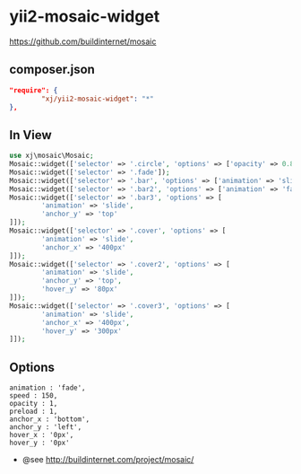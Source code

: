yii2-mosaic-widget
==================

https://github.com/buildinternet/mosaic

composer.json
-----
```json
"require": {
        "xj/yii2-mosaic-widget": "*"
},
```

In View
---------
```php
use xj\mosaic\Mosaic;
Mosaic::widget(['selector' => '.circle', 'options' => ['opacity' => 0.8]]);
Mosaic::widget(['selector' => '.fade']);
Mosaic::widget(['selector' => '.bar', 'options' => ['animation' => 'slide']]);
Mosaic::widget(['selector' => '.bar2', 'options' => ['animation' => 'fade']]);
Mosaic::widget(['selector' => '.bar3', 'options' => [
        'animation' => 'slide',
        'anchor_y' => 'top'
]]);
Mosaic::widget(['selector' => '.cover', 'options' => [
        'animation' => 'slide',
        'anchor_x' => '400px'
]]);
Mosaic::widget(['selector' => '.cover2', 'options' => [
        'animation' => 'slide',
        'anchor_y' => 'top',
        'hover_y' => '80px'
]]);
Mosaic::widget(['selector' => '.cover3', 'options' => [
        'animation' => 'slide',
        'anchor_x' => '400px',
        'hover_y' => '300px'
]]);
```

Options
---------
```
animation : 'fade',
speed : 150,
opacity : 1,
preload : 1,
anchor_x : 'bottom',
anchor_y : 'left',
hover_x : '0px',
hover_y : '0px'
```
* @see http://buildinternet.com/project/mosaic/

